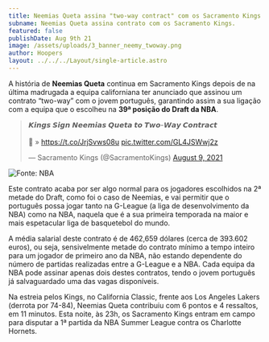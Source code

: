 ```yaml
---
title: Neemias Queta assina "two-way contract" com os Sacramento Kings
subname: Neemias Queta assina contrato com os Sacramento Kings.
featured: false
publishDate: Aug 9th 21
image: /assets/uploads/3_banner_neemy_twoway.png
author: Hoopers
layout: ../../../Layout/single-article.astro
---
```

<!--StartFragment-->

A história de **Neemias Queta** continua em Sacramento Kings depois de na última madrugada a equipa californiana ter anunciado que assinou um contrato “two-way” com o jovem português, garantindo assim a sua ligação com a equipa que o escolheu na **39ª posição do Draft da NBA**.

<!--EndFragment-->

<!--StartFragment-->

<blockquote class="twitter-tweet"><p lang="en" dir="ltr">𝙆𝙞𝙣𝙜𝙨 𝙎𝙞𝙜𝙣 𝙉𝙚𝙚𝙢𝙞𝙖𝙨 𝙌𝙪𝙚𝙩𝙖 𝙩𝙤 𝙏𝙬𝙤-𝙒𝙖𝙮 𝘾𝙤𝙣𝙩𝙧𝙖𝙘𝙩<br><br>📝 » <a href="https://t.co/JrjSvws08u">https://t.co/JrjSvws08u</a> <a href="https://t.co/GL4JSWwj2z">pic.twitter.com/GL4JSWwj2z</a></p>&mdash; Sacramento Kings (@SacramentoKings) <a href="https://twitter.com/SacramentoKings/status/1424591395877232640?ref_src=twsrc%5Etfw">August 9, 2021</a></blockquote> <script async src="https://platform.twitter.com/widgets.js" charset="utf-8"></script>

<!--EndFragment-->

![Fonte: NBA](https://images.squarespace-cdn.com/content/v1/5f217fac8e24187c674282cd/1628516639146-BF4I5M75CFO9Z4JVTD3K/Neemias+Queta+-+Post+2.jpg?format=1500w "Fonte: NBA")

<!--StartFragment-->

Este contrato acaba por ser algo normal para os jogadores escolhidos na 2ª metade do Draft, como foi o caso de Neemias, e vai permitir que o português possa jogar tanto na G-League (a liga de desenvolvimento da NBA) como na NBA, naquela que é a sua primeira temporada na maior e mais espetacular liga de basquetebol do mundo.

A média salarial deste contrato é de 462,659 dólares (cerca de 393.602 euros), ou seja, sensivelmente metade do contrato mínimo a tempo inteiro para um jogador de primeiro ano da NBA, não estando dependente do número de partidas realizadas entre a G-League e a NBA. Cada equipa da NBA pode assinar apenas dois destes contratos, tendo o jovem português já salvaguardado uma das vagas disponíveis.

Na estreia pelos Kings, no California Classic, frente aos Los Angeles Lakers (derrota por 74-84), Neemias Queta contribuiu com 6 pontos e 4 ressaltos, em 11 minutos. Esta noite, às 23h, os Sacramento Kings entram em campo para disputar a 1ª partida da NBA Summer League contra os Charlotte Hornets.

<!--EndFragment-->